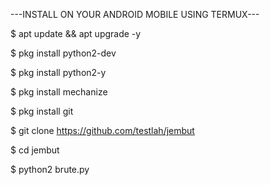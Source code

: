 ---INSTALL ON YOUR ANDROID MOBILE USING TERMUX---

$ apt update && apt upgrade -y

$ pkg install python2-dev

$ pkg install python2-y

$ pkg install mechanize

$ pkg install git

$ git clone https://github.com/testlah/jembut

$ cd jembut

$ python2 brute.py
